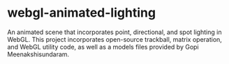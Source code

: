 # webgl-animated-lighting
An animated scene that incorporates point, directional, and spot lighting in WebGL.
This project incorporates open-source trackball, matrix operation, and WebGL utility code, as well as a models files provided by Gopi Meenakshisundaram.
